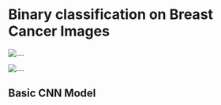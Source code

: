 # Binary classification on Breast Cancer Images 

![....](https://github.com/gimoonnam/CV/blob/main/non-Cancer-Images.png=250x)

![....](https://github.com/gimoonnam/CV/blob/main/Cancer-Images.png=250x)



## Basic CNN Model 





